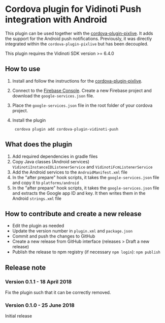 # Cordova plugin for Vidinoti Push integration with Android

This plugin can be used together with the [cordova-plugin-pixlive](https://github.com/vidinoti/cordova-plugin-PixLive).
It adds the support for the Android push notifications. Previously, it was directly integrated within the `cordova-plugin-pixlive` but has been decoupled.

This plugin requires the Vidinoti SDK version >= 6.4.0

## How to use

1. Install and follow the instructions for the [cordova-plugin-pixlive](https://github.com/vidinoti/cordova-plugin-PixLive).
2. Connect to the [Firebase Console](https://console.firebase.google.com/). Create a new Firebase project and download the `google-services.json` file.
3. Place the `google-services.json` file in the root folder of your cordova project.
4. Install the plugin

        cordova plugin add cordova-plugin-vidinoti-push

## What does the plugin

1. Add required dependencies in gradle files
2. Copy Java classes (Android services) `VidinotiInstanceIDListenerService` and `VidinotiFcmListenerService`
3. Add the Android services to the `AndroidManifest.xml` file
4. In the "after prepare" hook scripts, it takes the `google-services.json` file and copy it to `platforms/android`
5. In the "after prepare" hook scripts, it takes the `google-services.json` file and extracts the Google app ID and key. It then writes them in the Android `strings.xml` file

## How to contribute and create a new release

* Edit the plugin as needed
* Update the version number in `plugin.xml` and `package.json`
* Commit and push the changes to GitHub
* Create a new release from GitHub interface (releases > Draft a new release)
* Publish the release to npm registry (if necessary `npm login`): `npm publish`

## Release note

### Version 0.1.1 - 18 April 2018

Fix the plugin such that it can be correctly removed.

### Version 0.1.0 - 25 June 2018

Initial release


